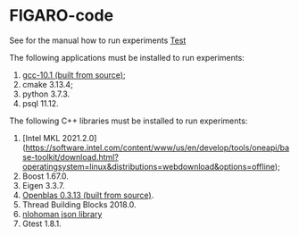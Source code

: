 # FIGARO-code

See for the manual how to run experiments [Test](scripts/README.MD)

The following applications must be installed to run experiments:
1. [gcc-10.1 (built from source)](https://solarianprogrammer.com/2016/10/07/building-gcc-ubuntu-linux/);
2. cmake 3.13.4;
3. python 3.7.3.
4. psql 11.12.


The following C++ libraries must be installed to run experiments:
1. [Intel MKL 2021.2.0] (https://software.intel.com/content/www/us/en/develop/tools/oneapi/base-toolkit/download.html?operatingsystem=linux&distributions=webdownload&options=offline);
2. Boost 1.67.0.
3. Eigen 3.3.7.
4. [Openblas 0.3.13 (built from source)](https://github.com/xianyi/OpenBLAS/releases).
5. Thread Building Blocks 2018.0.
6. [nlohoman json library](https://github.com/nlohmann/json)
7. Gtest 1.8.1.


